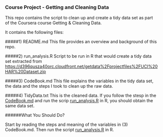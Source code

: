 ### Course Project - Getting and Cleaning Data
This repo contains the script to clean up and create a tidy data set as part of the Coursera course Getting &amp; Cleaning Data.


It contains the following files:

#####1) README.md
This file provides an overview and background of this repo.

#####2) run_analysis.R 
Script to be run in R that would create a tidy data set extracted from https://d396qusza40orc.cloudfront.net/getdata%2Fprojectfiles%2FUCI%20HAR%20Dataset.zip

#####3) CodeBook.md
This file explains the variables in the tidy data set, the data and the steps I took to clean up the raw data.

#####4) TidyData.txt
This is the cleaned data. If you follow the stesp in the <u>CodeBook.md</u> and run the scrip <u>run_analysis.R</u> in R, you should obtain the same data set.


######What You Should Do?
<p>Start by reading the steps and meaning of the variables in (3) CodeBook.md. Then run the script <u>run_analysis.R</u> in R. </p>

